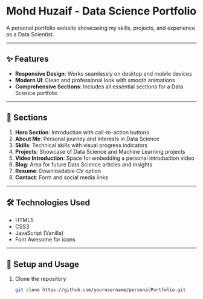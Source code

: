 # Mohd Huzaif - Data Science Portfolio

A personal portfolio website showcasing my skills, projects, and experience as a Data Scientist.

---

## ✨ Features
- **Responsive Design**: Works seamlessly on desktop and mobile devices  
- **Modern UI**: Clean and professional look with smooth animations  
- **Comprehensive Sections**: Includes all essential sections for a Data Science portfolio  

---

## 📂 Sections
1. **Hero Section**: Introduction with call-to-action buttons  
2. **About Me**: Personal journey and interests in Data Science  
3. **Skills**: Technical skills with visual progress indicators  
4. **Projects**: Showcase of Data Science and Machine Learning projects  
5. **Video Introduction**: Space for embedding a personal introduction video  
6. **Blog**: Area for future Data Science articles and insights  
7. **Resume**: Downloadable CV option  
8. **Contact**: Form and social media links  

---

## 🛠️ Technologies Used
- HTML5  
- CSS3  
- JavaScript (Vanilla)  
- Font Awesome for icons  

---

## 🚀 Setup and Usage
1. Clone the repository  
   ```bash
   git clone https://github.com/yourusername/personalPortfolio.git
